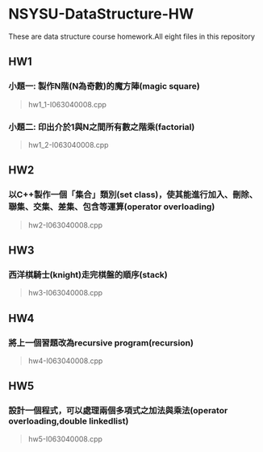 # NSYSU-DataStructure-HW
These are data structure course homework.All eight files in this repository

## HW1

### 小題一: 製作N階(N為奇數)的魔方陣(magic square)

>hw1_1-I063040008.cpp

### 小題二: 印出介於1與N之間所有數之階乘(factorial)

>hw1_2-I063040008.cpp

## HW2

### 以C++製作一個「集合」類別(set class)，使其能進行加入、刪除、聯集、交集、差集、包含等運算(operator overloading)

>hw2-I063040008.cpp

## HW3

### 西洋棋騎士(knight)走完棋盤的順序(stack)

>hw3-I063040008.cpp

## HW4

### 將上一個習題改為recursive program(recursion)

>hw4-I063040008.cpp

## HW5

### 設計一個程式，可以處理兩個多項式之加法與乘法(operator overloading,double linkedlist)

>hw5-I063040008.cpp

